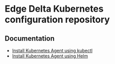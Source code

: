 # Edge Delta Kubernetes configuration repository

## Documentation

- [Install Kubernetes Agent using kubectl](https://docs.edgedelta.com/docs/install-kubernetes-agent-via-kubectl)
- [Install Kubernetes Agent using Helm](https://docs.edgedelta.com/docs/install-kubernetes-agent-using-helm)
